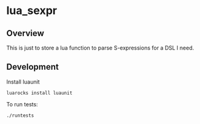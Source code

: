 # lua_sexpr

## Overview

This is just to store a lua function to parse S-expressions for a DSL I need.

## Development

Install luaunit
```
luarocks install luaunit
```

To run tests:
```    
./runtests
```
